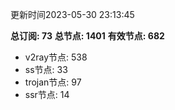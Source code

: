 更新时间2023-05-30 23:13:45

**总订阅: 73**
**总节点: 1401**
**有效节点: 682**
- v2ray节点: 538
- ss节点: 33
- trojan节点: 97
- ssr节点: 14
